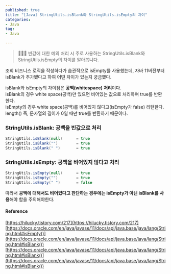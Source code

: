 ```yaml
---
published: true
title: "[Java] StringUtils.isBlank와 StringUtils.isEmpty의 차이"
categories:
- Java
tag:
- Java

---
```

> 👩🏻‍💻 빈값에 대한 예외 처리 시 주로 사용하는 StringUtils.isBlank와 StringUtils.isEmpty의 차이를 알아봅니다.

조회 비즈니스 로직을 작성하다가 습관적으로 isEmpty를 사용했는데, 자바 11버전부터 isBlank가 추가됐다고 하여 어떤 차이가 있는지 궁금했다.
<br/>

isBlank와 isEmpty의 차이점은 **공백(whitespace) 처리**이다.
<br/>
isBlank의 경우 white space(공백)만 있으면 비어있는 값으로 처리하며 true를 반환한다. 
<br />
isEmpty의 경우 white space(공백)를 비어있지 않다고(isEmpty가 false) 리턴한다. length() 즉, 문자열의 길이가 0일 때만 true를 반환하기 때문이다.

### StringUtils.isBlank: 공백을 빈값으로 처리
```java
StringUtils.isBlank(null)      = true
StringUtils.isBlank("")        = true  
StringUtils.isBlank(" ")       = true  
```

### StringUtils.isEmpty: 공백을 비어있지 않다고 처리
```java
StringUtils.isEmpty(null)      = true
StringUtils.isEmpty("")        = true  
StringUtils.isEmpty(" ")       = false  
```

따라서 **공백에 대해서도 비어있다고 판단하는 경우에는 isEmpty가 아닌 isBlank를 사용**해야 함을 주의해야한다.

#### Reference
[https://hilucky.tistory.com/217](https://hilucky.tistory.com/217)
[https://docs.oracle.com/en/java/javase/11/docs/api/java.base/java/lang/String.html#isEmpty()](https://docs.oracle.com/en/java/javase/11/docs/api/java.base/java/lang/String.html#isBlank())
[https://docs.oracle.com/en/java/javase/11/docs/api/java.base/java/lang/String.html#isBlank()](https://docs.oracle.com/en/java/javase/11/docs/api/java.base/java/lang/String.html#isBlank())


